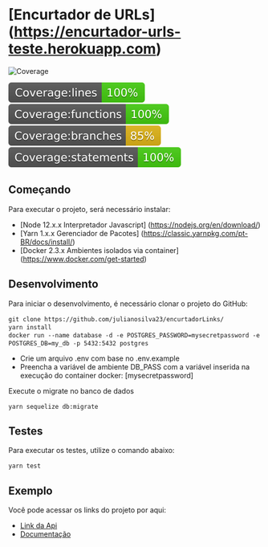 # [Encurtador de URLs] (https://encurtador-urls-teste.herokuapp.com) 

![Coverage](https://github.com/julianosilva23/encurtadorLinks/blob/master/__tests__/badges/badge.svg)

![Coverage lines](https://github.com/julianosilva23/encurtadorLinks/blob/master/__tests__/badges/badge-lines.svg)
![Coverage functions](https://github.com/julianosilva23/encurtadorLinks/blob/master/__tests__/badges/badge-functions.svg)
![Coverage branches](https://github.com/julianosilva23/encurtadorLinks/blob/master/__tests__/badges/badge-branches.svg)
![Coverage statements](https://github.com/julianosilva23/encurtadorLinks/blob/master/__tests__/badges/badge-statements.svg)

## Começando

Para executar o projeto, será necessário instalar:
- [Node 12.x.x Interpretador Javascript] (https://nodejs.org/en/download/)
- [Yarn 1.x.x Gerenciador de Pacotes] (https://classic.yarnpkg.com/pt-BR/docs/install/)
- [Docker 2.3.x Ambientes isolados via container] (https://www.docker.com/get-started)


## Desenvolvimento

Para iniciar o desenvolvimento, é necessário clonar o projeto do GitHub:

```shell
git clone https://github.com/julianosilva23/encurtadorLinks/
yarn install
docker run --name database -d -e POSTGRES_PASSWORD=mysecretpassword -e POSTGRES_DB=my_db -p 5432:5432 postgres
```

- Crie um arquivo .env com base no .env.example
- Preencha a variável de ambiente DB_PASS com a variável inserida na execução do container docker: [mysecretpassword]

Execute o migrate no banco de dados
```shell
yarn sequelize db:migrate
```

## Testes

Para executar os testes, utilize o comando abaixo:

```
yarn test
```

## Exemplo

Você pode acessar os links do projeto por aqui: 
- [Link da Api](https://encurtador-urls-teste.herokuapp.com/encurtador)
- [Documentação](https://encurtador-urls-teste.herokuapp.com/api-docs/)

